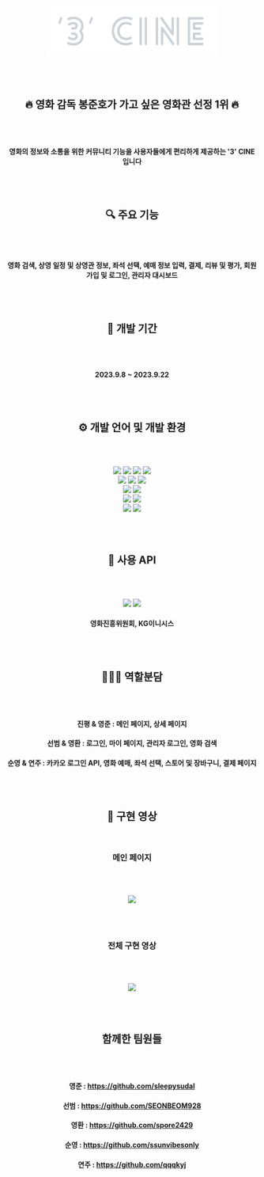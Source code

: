 <div align="center">
  
<br>

<img src="image/logo.png" width="350">

<br><br>

</div>

<div align="center">
  
## 🔥 영화 감독 봉준호가 가고 싶은 영화관 선정 1위 🔥

<br><br>

#### 영화의 정보와 소통을 위한 커뮤니티 기능을 사용자들에게 편리하게 제공하는 '3' CINE 입니다

</div>

<div align="center">
  
<br><br>
  
## 🔍 주요 기능

<br><br>

#### 영화 검색, 상영 일정 및 상영관 정보, 좌석 선택, 예매 정보 입력, 결제, 리뷰 및 평가, 회원가입 및 로그인, 관리자 대시보드

</div>

<div align="center">
  
<br><br>
  
## 📆 개발 기간

<br><br>

#### 2023.9.8 ~ 2023.9.22

</div>

<div align="center">
  
<br><br>
  
## ⚙️ 개발 언어 및 개발 환경

<br><br>

<img src="https://img.shields.io/badge/Java-007396?style=flat&logo=Java&logoColor=white" />
<img src="https://img.shields.io/badge/JavaScript-F7DF1E?style=flat&logo=JavaScript&logoColor=white" />
<img src="https://img.shields.io/badge/HTML5-E34F26?style=flat&logo=HTML5&logoColor=white" />
<img src="https://img.shields.io/badge/CSS3-1572B6?style=flat&logo=CSS3&logoColor=white" />

<br>

<img src="https://img.shields.io/badge/Bootstrap-7952B3?style=flat&logo=Bootstrap&logoColor=white" />
<img src="https://img.shields.io/badge/jQuery-0769AD?style=flat&logo=jQuery&logoColor=white" />
<img src="https://img.shields.io/badge/JSON-000000?style=flat&logo=JSON&logoColor=white" />

<br>

<img src="https://img.shields.io/badge/Eclipse IDE-2C2255?style=flat&logo=Eclipse IDE&logoColor=white" />
<img src="https://img.shields.io/badge/Apache Tomcat-F8DC75?style=flat&logo=Apache Tomcat&logoColor=white" />

<br>

<img src="https://img.shields.io/badge/MySQL-4479A1?style=flat&logo=MySQL&logoColor=white" />
<img src="https://img.shields.io/badge/Amazon AWS-232F3E?style=flat&logo=Amazon AWS&logoColor=white" />

<br>

<img src="https://img.shields.io/badge/Git-F05032?style=flat&logo=Git&logoColor=white" />
<img src="https://img.shields.io/badge/GitHub-181717?style=flat&logo=GitHub&logoColor=white" />
  
</div>

<div align="center">
  
<br><br>
  
## 📌 사용 API

<br><br>

<img src="https://img.shields.io/badge/naver-green?style=flat&logo=naver&logoColor=white"/>
<img src="https://img.shields.io/badge/kakao-yellow?style=flat&logo=kakao&logoColor=black"/>

<br>

#### 영화진흥위원회, KG이니시스

</div>

<div align="center">
  
<br><br>
  
## 💁🏻‍♂️ 역할분담

<br><br>

#### 진평 & 영준 : 메인 페이지, 상세 페이지 <br>
#### 선범 & 영환 : 로그인, 마이 페이지, 관리자 로그인, 영화 검색 <br>
#### 순영 & 연주 : 카카오 로그인 API, 영화 예매, 좌석 선택, 스토어 및 장바구니, 결제 페이지

</div>

<div align="center">
  
<br><br>

## 🎥 구현 영상

<br>

### 메인 페이지

<br><br>

<img src="image/main.gif" height="425px">

</div>

<div align="center">
  
<br><br>
  
### 전체 구현 영상

<br><br>

<img src="image/all.gif" height="425px">

</div>

<div align="center">
  
<br><br>
  
## 함께한 팀원들

<br><br>

#### 영준 : https://github.com/sleepysudal
#### 선범 : https://github.com/SEONBEOM928
#### 영환 : https://github.com/spore2429
#### 순영 : https://github.com/ssunvibesonly
#### 연주 : https://github.com/qqqkyj

<br>

</div>
